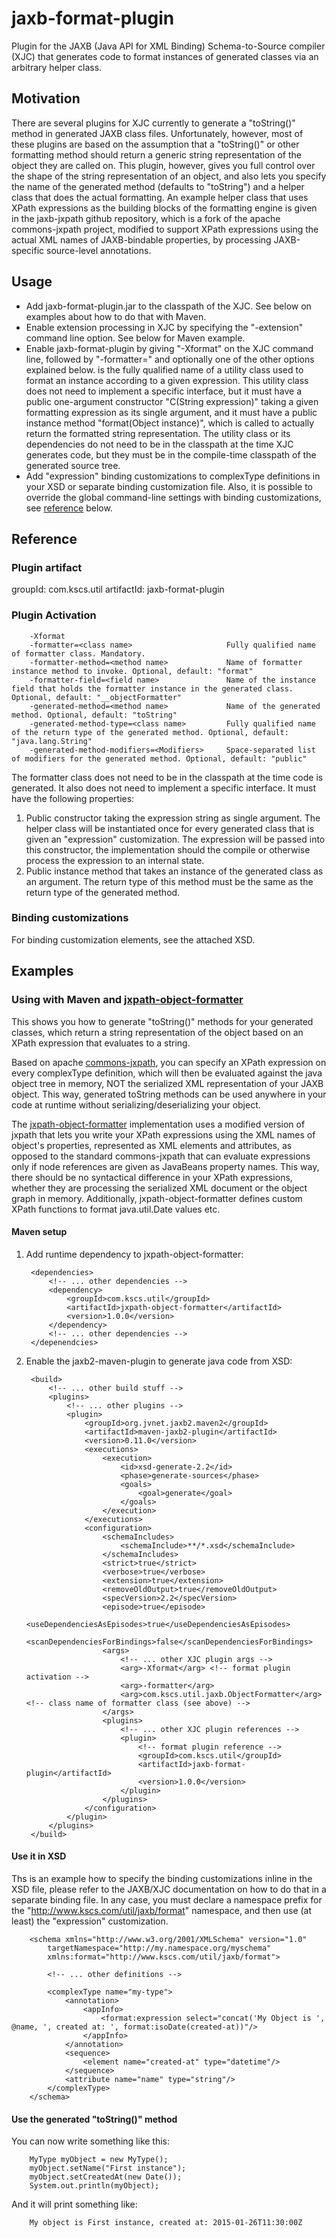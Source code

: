 # jaxb-format-plugin
Plugin for the JAXB (Java API for XML Binding) Schema-to-Source compiler (XJC) that generates code
to format instances of generated classes via an arbitrary helper class.

## Motivation
There are several plugins for XJC currently to generate a "toString()" method in generated JAXB class files.
Unfortunately, however, most of these plugins are based on the assumption that a "toString()" or other formatting
method should return a generic string representation of the object they are called on.
This plugin, however, gives you full control over the shape of the string representation of an object, and
also lets you specify the name of the generated method (defaults to "toString") and a helper class
that does the actual formatting.
An example helper class that uses XPath expressions as the building blocks of the formatting engine
is given in the jaxb-jxpath github repository, which is a fork of the apache commons-jxpath project, modified
to support XPath expressions using the actual XML names of JAXB-bindable properties, by processing JAXB-specific source-level
annotations.

## Usage
- Add jaxb-format-plugin.jar to the classpath of the XJC. See below on examples about how to do that with Maven.
- Enable extension processing in XJC by specifying the "-extension" command line option. See below for Maven example.
- Enable jaxb-format-plugin by giving "-Xformat" on the XJC command line, followed by "-formatter=<formatter class>" and
  optionally one of the other options explained below. <formatter class> is the fully qualified name of a utility class used to format
  an instance according to a given expression. This utility class does not need to implement a specific interface, but
  it must have a public one-argument constructor "C(String expression)" taking a given formatting expression as its
  single argument, and it must have a public instance method "format(Object instance)", which is called to actually
  return the formatted string representation. The utility class or its dependencies do not need to be in the classpath
  at the time XJC generates code, but they must be in the compile-time classpath of the generated source tree.
- Add "expression" binding customizations to complexType definitions in your XSD or separate binding customization file.
  Also, it is possible to override the global command-line settings with binding customizations, see [reference](#reference) below.

## Reference
### Plugin artifact
groupId: com.kscs.util
artifactId: jaxb-format-plugin

### Plugin Activation
		-Xformat
		-formatter=<class name>                     Fully qualified name of formatter class. Mandatory.
		-formatter-method=<method name>             Name of formatter instance method to invoke. Optional, default: "format"
		-formatter-field=<field name>               Name of the instance field that holds the formatter instance in the generated class. Optional, default: "__objectFormatter"
		-generated-method=<method name>             Name of the generated method. Optional, default: "toString"
		-generated-method-type=<class name>         Fully qualified name of the return type of the generated method. Optional, default: "java.lang.String"
		-generated-method-modifiers=<Modifiers>     Space-separated list of modifiers for the generated method. Optional, default: "public"

The formatter class does not need to be in the classpath at the time code is generated. It also does
not need to implement a specific interface.
It must have the following properties:
1. Public constructor taking the expression string as single argument. The helper
	class will be instantiated once for every generated class that is given an
	"expression" customization. The expression will be passed into this constructor,
	the implementation should the compile or otherwise process the expression to
	an internal state.
2. Public instance method that takes an instance of the generated class as an argument.
	The return type of this method must be the same as the return type of the generated method.

### Binding customizations
For binding customization elements, see the attached XSD.

## Examples
### Using with Maven and [jxpath-object-formatter](http://github.com/mklemm/jxpath-object-formatter)
This shows you how to generate "toString()" methods for your generated classes, which return a
string representation of the object based on an XPath expression that evaluates to a string.

Based on apache [commons-jxpath](http://github.com/mklemm/commons-jxpath), you can specify
an XPath expression on every complexType definition, which will then be evaluated against
the java object tree in memory, NOT the serialized XML representation of your JAXB object.
This way, generated toString methods can be used anywhere in your code at runtime without
serializing/deserializing your object.

The [jxpath-object-formatter](http://github.com/mklemm/jxpath-object-formatter) implementation
uses a modified version of jxpath that lets you write your XPath expressions using the XML names
of object's properties, represented as XML elements and attributes, as opposed to the standard
commons-jxpath that can evaluate expressions only if node references are given as JavaBeans property
names. This way, there should be no syntactical difference in your XPath expressions, whether they
are processing the serialized XML document or the object graph in memory.
Additionally, jxpath-object-formatter defines custom XPath functions to format java.util.Date values etc.

#### Maven setup
1. Add runtime dependency to jxpath-object-formatter:

		<dependencies>
			<!-- ... other dependencies -->
			<dependency>
                <groupId>com.kscs.util</groupId>
                <artifactId>jxpath-object-formatter</artifactId>
                <version>1.0.0</version>
            </dependency>
			<!-- ... other dependencies -->
        </depenendcies>

2. Enable the jaxb2-maven-plugin to generate java code from XSD:

		<build>
			<!-- ... other build stuff -->
			<plugins>
				<!-- ... other plugins -->
				<plugin>
                	<groupId>org.jvnet.jaxb2.maven2</groupId>
                    <artifactId>maven-jaxb2-plugin</artifactId>
                    <version>0.11.0</version>
                    <executions>
                        <execution>
                            <id>xsd-generate-2.2</id>
                            <phase>generate-sources</phase>
                            <goals>
                                <goal>generate</goal>
                            </goals>
                        </execution>
                    </executions>
                    <configuration>
                        <schemaIncludes>
                            <schemaInclude>**/*.xsd</schemaInclude>
                        </schemaIncludes>
                        <strict>true</strict>
                        <verbose>true</verbose>
                        <extension>true</extension>
                        <removeOldOutput>true</removeOldOutput>
                        <specVersion>2.2</specVersion>
                        <episode>true</episode>
                        <useDependenciesAsEpisodes>true</useDependenciesAsEpisodes>
                        <scanDependenciesForBindings>false</scanDependenciesForBindings>
                        <args>
							<!-- ... other XJC plugin args -->
                            <arg>-Xformat</arg> <!-- format plugin activation -->
                            <arg>-formatter</arg>
                            <arg>com.kscs.util.jaxb.ObjectFormatter</arg> <!-- class name of formatter class (see above) -->
                        </args>
                        <plugins>
							<!-- ... other XJC plugin references -->
                            <plugin>
                                <!-- format plugin reference -->
                                <groupId>com.kscs.util</groupId>
                                <artifactId>jaxb-format-plugin</artifactId>
                                <version>1.0.0</version>
                            </plugin>
                        </plugins>
                    </configuration>
                </plugin>
			</plugins>
		</build>

#### Use it in XSD
Ths is an example how to specify the binding customizations inline in the XSD file,
please refer to the JAXB/XJC documentation on how to do that in a separate binding
file.
In any case, you must declare a namespace prefix for the "http://www.kscs.com/util/jaxb/format"
namespace, and then use (at least) the "expression" customization.

		<schema xmlns="http://www.w3.org/2001/XMLSchema" version="1.0"
			targetNamespace="http://my.namespace.org/myschema"
			xmlns:format="http://www.kscs.com/util/jaxb/format">

			<!-- ... other definitions -->

			<complexType name="my-type">
				<annotation>
					<appInfo>
						<format:expression select="concat('My Object is ', @name, ', created at: ', format:isoDate(created-at))"/>
					</appInfo>
				</annotation>
				<sequence>
					<element name="created-at" type="datetime"/>
				</sequence>
				<attribute name="name" type="string"/>
			</complexType>
		</schema>

#### Use the generated "toString()" method
You can now write something like this:

		MyType myObject = new MyType();
		myObject.setName("First instance");
		myObject.setCreatedAt(new Date());
		System.out.println(myObject);

And it will print something like:

		My object is First instance, created at: 2015-01-26T11:30:00Z
		 